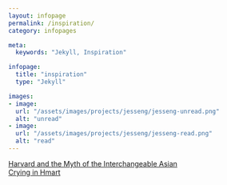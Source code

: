 ```yaml
---
layout: infopage
permalink: /inspiration/
category: infopages

meta:
  keywords: "Jekyll, Inspiration"

infopage:
  title: "inspiration"
  type: "Jekyll"

images:
- image:
  url: "/assets/images/projects/jesseng/jesseng-unread.png"
  alt: "unread"
- image:
  url: "/assets/images/projects/jesseng/jesseng-read.png"
  alt: "read"
---
```

<a href="https://www.nytimes.com/2018/10/13/opinion/sunday/harvard-and-the-myth-of-the-interchangeable-asian.html">Harvard and the Myth of the Interchangeable Asian</a>
<br>
<a href="https://www.newyorker.com/culture/culture-desk/crying-in-h-mart">Crying in Hmart</a>

